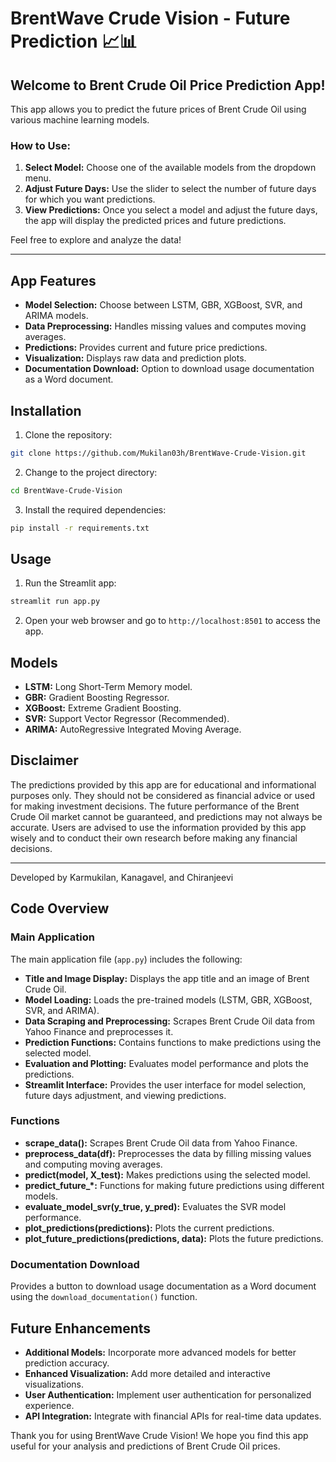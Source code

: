 # BrentWave Crude Vision - Future Prediction 📈📊

## Welcome to Brent Crude Oil Price Prediction App!

This app allows you to predict the future prices of Brent Crude Oil using various machine learning models.

### How to Use:
1. **Select Model:** Choose one of the available models from the dropdown menu.
2. **Adjust Future Days:** Use the slider to select the number of future days for which you want predictions.
3. **View Predictions:** Once you select a model and adjust the future days, the app will display the predicted prices and future predictions.

Feel free to explore and analyze the data!

---

## App Features

- **Model Selection:** Choose between LSTM, GBR, XGBoost, SVR, and ARIMA models.
- **Data Preprocessing:** Handles missing values and computes moving averages.
- **Predictions:** Provides current and future price predictions.
- **Visualization:** Displays raw data and prediction plots.
- **Documentation Download:** Option to download usage documentation as a Word document.

## Installation

1. Clone the repository:

```bash
git clone https://github.com/Mukilan03h/BrentWave-Crude-Vision.git
```

2. Change to the project directory:

```bash
cd BrentWave-Crude-Vision
```

3. Install the required dependencies:

```bash
pip install -r requirements.txt
```

## Usage

1. Run the Streamlit app:

```bash
streamlit run app.py
```

2. Open your web browser and go to `http://localhost:8501` to access the app.

## Models

- **LSTM:** Long Short-Term Memory model.
- **GBR:** Gradient Boosting Regressor.
- **XGBoost:** Extreme Gradient Boosting.
- **SVR:** Support Vector Regressor (Recommended).
- **ARIMA:** AutoRegressive Integrated Moving Average.

## Disclaimer
The predictions provided by this app are for educational and informational purposes only. They should not be considered as financial advice or used for making investment decisions. The future performance of the Brent Crude Oil market cannot be guaranteed, and predictions may not always be accurate. Users are advised to use the information provided by this app wisely and to conduct their own research before making any financial decisions.

---

Developed by Karmukilan, Kanagavel, and Chiranjeevi

## Code Overview

### Main Application

The main application file (`app.py`) includes the following:

- **Title and Image Display:** Displays the app title and an image of Brent Crude Oil.
- **Model Loading:** Loads the pre-trained models (LSTM, GBR, XGBoost, SVR, and ARIMA).
- **Data Scraping and Preprocessing:** Scrapes Brent Crude Oil data from Yahoo Finance and preprocesses it.
- **Prediction Functions:** Contains functions to make predictions using the selected model.
- **Evaluation and Plotting:** Evaluates model performance and plots the predictions.
- **Streamlit Interface:** Provides the user interface for model selection, future days adjustment, and viewing predictions.

### Functions

- **scrape_data():** Scrapes Brent Crude Oil data from Yahoo Finance.
- **preprocess_data(df):** Preprocesses the data by filling missing values and computing moving averages.
- **predict(model, X_test):** Makes predictions using the selected model.
- **predict_future_*:** Functions for making future predictions using different models.
- **evaluate_model_svr(y_true, y_pred):** Evaluates the SVR model performance.
- **plot_predictions(predictions):** Plots the current predictions.
- **plot_future_predictions(predictions, data):** Plots the future predictions.

### Documentation Download

Provides a button to download usage documentation as a Word document using the `download_documentation()` function.

## Future Enhancements

- **Additional Models:** Incorporate more advanced models for better prediction accuracy.
- **Enhanced Visualization:** Add more detailed and interactive visualizations.
- **User Authentication:** Implement user authentication for personalized experience.
- **API Integration:** Integrate with financial APIs for real-time data updates.


Thank you for using BrentWave Crude Vision! We hope you find this app useful for your analysis and predictions of Brent Crude Oil prices.
